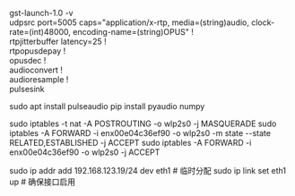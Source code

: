 
gst-launch-1.0 -v \
udpsrc port=5005 caps="application/x-rtp, media=(string)audio, clock-rate=(int)48000, encoding-name=(string)OPUS" ! \
rtpjitterbuffer latency=25 ! \
rtpopusdepay ! \
opusdec ! \
audioconvert ! \
audioresample ! \
pulsesink

sudo apt install pulseaudio
pip install pyaudio numpy



sudo iptables -t nat -A POSTROUTING -o wlp2s0 -j MASQUERADE
sudo iptables -A FORWARD -i enx00e04c36ef90 -o wlp2s0 -m state --state RELATED,ESTABLISHED -j ACCEPT
sudo iptables -A FORWARD -i enx00e04c36ef90 -o wlp2s0 -j ACCEPT

sudo ip addr add 192.168.123.19/24 dev eth1  # 临时分配
sudo ip link set eth1 up                      # 确保接口启用

